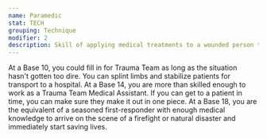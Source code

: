 ```yaml
---
name: Paramedic
stat: TECH
grouping: Technique
modifier: 2
description: Skill of applying medical treatments to a wounded person to keep them from dying, and treating all Critical Injuries not requiring Surgery. (Surgery is only available to Medtechs through their Role Ability, Medicine.)
---
```


At a Base 10, you could fill in for Trauma Team as long
as the situation hasn't gotten too dire. You can splint
limbs and stabilize patients for transport to a hospital.
At a Base 14, you are more than skilled enough to
work as a Trauma Team Medical Assistant. If you
can get to a patient in time, you can make sure they
make it out in one piece. At a Base 18, you are the
equivalent of a seasoned first-responder with enough
medical knowledge to arrive on the scene of a firefight
or natural disaster and immediately start saving lives.